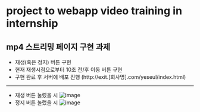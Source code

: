 # project to webapp video training in internship
## mp4 스트리밍 페이지 구현 과제
- 재생(혹은 정지) 버튼 구현
- 현재 재생시점으로부터 10초 전/후 이동 버튼 구현
- 구현 완료 후 서버에 배포 진행 (http://exit.[회사명].com/yeseul/index.html)
---
- 재생 버튼 눌렀을 시
![image](https://github.com/yesue2/video_webApp/assets/108323785/0e6d36ac-7843-4650-80ca-fcda315fb3d0)
- 정지 버튼 눌렀을 시
![image](https://github.com/yesue2/video_webApp/assets/108323785/c9648de9-9c2f-4032-a271-9d9497adb2e4)


